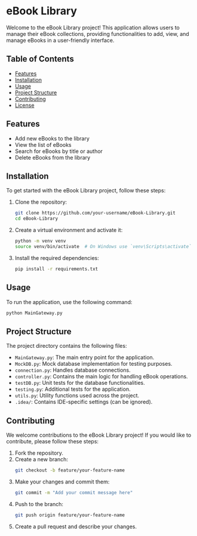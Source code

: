 # eBook Library

Welcome to the eBook Library project! This application allows users to manage their eBook collections, providing functionalities to add, view, and manage eBooks in a user-friendly interface.

## Table of Contents

- [Features](#features)
- [Installation](#installation)
- [Usage](#usage)
- [Project Structure](#project-structure)
- [Contributing](#contributing)
- [License](#license)

## Features

- Add new eBooks to the library
- View the list of eBooks
- Search for eBooks by title or author
- Delete eBooks from the library

## Installation

To get started with the eBook Library project, follow these steps:

1. Clone the repository:
   ```bash
   git clone https://github.com/your-username/eBook-Library.git
   cd eBook-Library
   ```

2. Create a virtual environment and activate it:
   ```bash
   python -m venv venv
   source venv/bin/activate  # On Windows use `venv\Scripts\activate`
   ```

3. Install the required dependencies:
   ```bash
   pip install -r requirements.txt
   ```

## Usage

To run the application, use the following command:
```bash
python MainGateway.py
```

## Project Structure

The project directory contains the following files:

- `MainGateway.py`: The main entry point for the application.
- `MockDB.py`: Mock database implementation for testing purposes.
- `connection.py`: Handles database connections.
- `controller.py`: Contains the main logic for handling eBook operations.
- `testDB.py`: Unit tests for the database functionalities.
- `testing.py`: Additional tests for the application.
- `utils.py`: Utility functions used across the project.
- `.idea/`: Contains IDE-specific settings (can be ignored).

## Contributing

We welcome contributions to the eBook Library project! If you would like to contribute, please follow these steps:

1. Fork the repository.
2. Create a new branch:
   ```bash
   git checkout -b feature/your-feature-name
   ```
3. Make your changes and commit them:
   ```bash
   git commit -m "Add your commit message here"
   ```
4. Push to the branch:
   ```bash
   git push origin feature/your-feature-name
   ```
5. Create a pull request and describe your changes.
